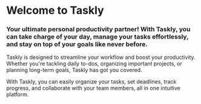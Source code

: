# Welcome to Taskly
### Your ultimate personal productivity partner! With Taskly, you can take charge of your day, manage your tasks effortlessly, and stay on top of your goals like never before.

Taskly is designed to streamline your workflow and boost your productivity. Whether you're tackling daily to-dos, organizing important projects, or planning long-term goals, Taskly has got you covered.

With Taskly, you can easily organize your tasks, set deadlines, track progress, and collaborate with your team members, all in one intuitive platform.
